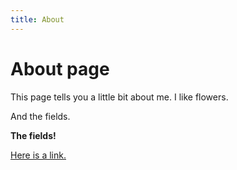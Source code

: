 ```yaml
---
title: About
---
```

# About page

This page tells you a little bit about me.
I like flowers.

And the fields.

**The fields!**

<a href="https://www.youtube.com/watch?v=xjcWcBBaZvk">Here is a link.</a>